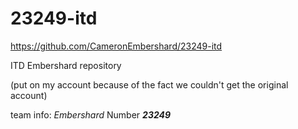 # 23249-itd
https://github.com/CameronEmbershard/23249-itd

ITD Embershard repository

(put on my account because of the fact we couldn't get the original account)

team info: _Embershard_ Number **_23249_** 


